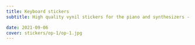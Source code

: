 ```yaml
---
title: Keyboard stickers
subtitle: High quality vynil stickers for the piano and synthesizers - instruments with keys to press

date: 2021-09-06
cover: stickers/op-1/op-1.jpg
---
```


